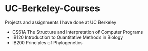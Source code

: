 # UC-Berkeley-Courses
Projects and assignments I have done at UC Berkeley
* CS61A The Structure and Interpretation of Computer Programs
* IB120 Introduction to Quantitative Methods in Biology
* IB200 Principles of Phylogenetics
